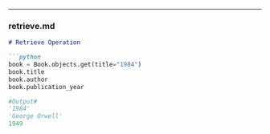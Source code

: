 
---

### **retrieve.md**
```markdown
# Retrieve Operation

```python
book = Book.objects.get(title="1984")
book.title
book.author
book.publication_year

#Output# 
'1984'
'George Orwell'
1949
